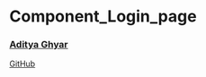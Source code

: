 # Component_Login_page

### [Aditya Ghyar](https://www.linkedin.com/in/aditya-ghyar/)
 [GitHub](https://github.com/mgaditya-er)
<!-- next name below this line -->